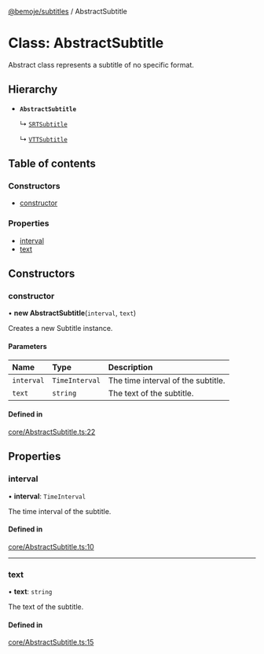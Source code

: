 [@bemoje/subtitles](https://github.com/bemoje/tsmono/blob/main/docs/md/subtitles/index.md) / AbstractSubtitle

# Class: AbstractSubtitle

Abstract class represents a subtitle of no specific format.

## Hierarchy

- **`AbstractSubtitle`**

  ↳ [`SRTSubtitle`](https://github.com/bemoje/tsmono/blob/main/docs/md/subtitles/classes/SRTSubtitle.md)

  ↳ [`VTTSubtitle`](https://github.com/bemoje/tsmono/blob/main/docs/md/subtitles/classes/VTTSubtitle.md)

## Table of contents

### Constructors

- [constructor](https://github.com/bemoje/tsmono/blob/main/docs/md/subtitles/classes/AbstractSubtitle.md#constructor)

### Properties

- [interval](https://github.com/bemoje/tsmono/blob/main/docs/md/subtitles/classes/AbstractSubtitle.md#interval)
- [text](https://github.com/bemoje/tsmono/blob/main/docs/md/subtitles/classes/AbstractSubtitle.md#text)

## Constructors

### constructor

• **new AbstractSubtitle**(`interval`, `text`)

Creates a new Subtitle instance.

#### Parameters

| Name | Type | Description |
| :------ | :------ | :------ |
| `interval` | `TimeInterval` | The time interval of the subtitle. |
| `text` | `string` | The text of the subtitle. |

#### Defined in

[core/AbstractSubtitle.ts:22](https://github.com/bemoje/tsmono/blob/87185a0/pkg/subtitles/src/core/AbstractSubtitle.ts#L22)

## Properties

### interval

• **interval**: `TimeInterval`

The time interval of the subtitle.

#### Defined in

[core/AbstractSubtitle.ts:10](https://github.com/bemoje/tsmono/blob/87185a0/pkg/subtitles/src/core/AbstractSubtitle.ts#L10)

___

### text

• **text**: `string`

The text of the subtitle.

#### Defined in

[core/AbstractSubtitle.ts:15](https://github.com/bemoje/tsmono/blob/87185a0/pkg/subtitles/src/core/AbstractSubtitle.ts#L15)
